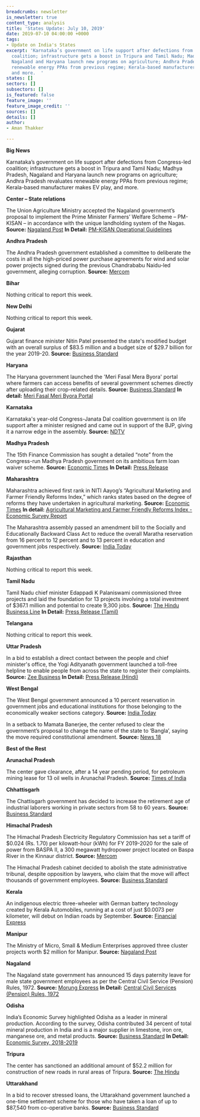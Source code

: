 ```yaml
---
breadcrumbs: newsletter
is_newsletter: true
content_type: analysis
title: 'States Update: July 10, 2019'
date: 2019-07-10 04:00:00 +0000
tags:
- Update on India's States
excerpt: 'Karnataka’s government on life support after defections from Congress-led
  coalition; infrastructure gets a boost in Tripura and Tamil Nadu; Madhya Pradesh,
  Nagaland and Haryana launch new programs on agriculture; Andhra Pradesh revaluates
  renewable energy PPAs from previous regime; Kerala-based manufacturer makes EV play,
  and more.  '
states: []
sectors: []
subsectors: []
is_featured: false
feature_image: ''
feature_image_credit: ''
sources: []
details: []
author:
- Aman Thakker

---
```

**Big News**

Karnataka’s government on life support after defections from Congress-led coalition; infrastructure gets a boost in Tripura and Tamil Nadu; Madhya Pradesh, Nagaland and Haryana launch new programs on agriculture; Andhra Pradesh revaluates renewable energy PPAs from previous regime; Kerala-based manufacturer makes EV play, and more.

**Center – State relations**

The Union Agriculture Ministry accepted the Nagaland government’s proposal to implement the Prime Minister Farmers’ Welfare Scheme – PM-KISAN – in accordance with the unique landholding system of the Nagas. **Source:** [Nagaland Post](http://www.nagalandpost.com/centre-accepts-state-s-proposal-to-implement-pm-kisan-with-nagas-land-holding-system/199326.html) **In Detail:** [PM-KISAN Operational Guidelines](http://agricoop.nic.in/sites/default/files/operational_GuidePM.pdf)

**Andhra Pradesh**

The Andhra Pradesh government established a committee to deliberate the costs in all the high-priced power purchase agreements for wind and solar power projects signed during the previous Chandrababu Naidu-led government, alleging corruption. **Source:** [Mercom](https://mercomindia.com/mnre-andhra-pradesh-committee-solar-wind-ppa/)

**Bihar**

Nothing critical to report this week.

**New Delhi**

Nothing critical to report this week.

**Gujarat**

Gujarat finance minister Nitin Patel presented the state's modified budget with an overall surplus of $83.5 million and a budget size of $29.7 billion for the year 2019-20. **Source:** [Business Standard](https://www.business-standard.com/article/economy-policy/gujarat-govt-presents-modified-rs-2-trillion-budget-with-rs-572-cr-surplus-119070201159_1.html)

**Haryana**

The Haryana government launched the 'Meri Fasal Mera Byora' portal where farmers can access benefits of several government schemes directly after uploading their crop-related details. **Source:** [Business Standard](https://www.business-standard.com/article/pti-stories/haryana-launches-meri-fasal-mera-byora-portal-for-farmers-119070401245_1.html) **In detail:** [Meri Fasal Meri Byora Portal](http://www.fasalhry.in/)

**Karnataka**

Karnataka's year-old Congress-Janata Dal coalition government is on life support after a minister resigned and came out in support of the BJP, giving it a narrow edge in the assembly. **Source:** [NDTV](https://www.ndtv.com/karnataka-news/congresss-breakfast-meet-as-karnataka-ruling-coalition-wobbles-10-facts-2065862)

**Madhya Pradesh**

The 15th Finance Commission has sought a detailed “note” from the Congress-run Madhya Pradesh government on its ambitious farm loan waiver scheme. **Source:** [Economic Times](https://economictimes.indiatimes.com/news/economy/policy/finance-commission-seeks-detailed-note-on-farm-loan-waivers-from-madhya-pradesh/articleshow/70064029.cms) **In Detail:** [Press Release](https://fincomindia.nic.in/DispFull.aspx?id=159)

**Maharashtra**

Maharashtra achieved first rank in NITI Aayog’s “Agricultural Marketing and Farmer Friendly Reforms Index,” which ranks states based on the degree of reforms they have undertaken in agricultural marketing. **Source:** [Economic Times](https://economictimes.indiatimes.com/news/economy/indicators/maharashtra-ranks-first-in-niti-aayogs-ease-of-doing-farm-business/articleshow/70071633.cms) **In detail:** [Agricultural Marketing and Farmer Friendly Reforms Index - Economic Survey Report](https://www.indiabudget.gov.in/economicsurvey/doc/vol2chapter/echap07_vol2.pdf)

The Maharashtra assembly passed an amendment bill to the Socially and Educationally Backward Class Act to reduce the overall Maratha reservation from 16 percent to 12 percent and to 13 percent in education and government jobs respectively. **Source:** [India Today](https://www.indiatoday.in/india/story/maharashtra-assembly-passes-bill-to-slash-quantum-of-maratha-quota-1559907-2019-07-01)

**Rajasthan**

Nothing critical to report this week.

**Tamil Nadu**

Tamil Nadu chief minister Edappadi K Palaniswami commissioned three projects and laid the foundation for 13 projects involving a total investment of $367.1 million and potential to create 9,300 jobs. **Source:** [The Hindu Business Line](https://www.thehindubusinessline.com/todays-paper/tp-others/tp-states/article28289143.ece) **In Detail:** [Press Release (Tamil)](http://cms.tn.gov.in/sites/default/files/press_release/pr040719_396.pdf)

**Telangana**

Nothing critical to report this week.

**Uttar Pradesh**

In a bid to establish a direct contact between the people and chief minister's office, the Yogi Adityanath government launched a toll-free helpline to enable people from across the state to register their complaints. **Source:** [Zee Business](https://www.zeebiz.com/india/news-yogi-adityanath-launches-24x7-toll-free-cm-helpline-1076-in-uttar-pradesh-104366) **In Detail:** [Press Release (Hindi)](http://information.up.nic.in/attachments/files/5d1dd8a6-a5cc-4b07-9cd1-17a00af72573.pdf)

**West Bengal**

The West Bengal government announced a 10 percent reservation in government jobs and educational institutions for those belonging to the economically weaker sections category. **Source:** [India Today](https://www.indiatoday.in/india/story/west-bengal-government10-ews-quota-jobs-1560647-2019-07-02)

In a setback to Mamata Banerjee, the center refused to clear the government’s proposal to change the name of the state to ‘Bangla’, saying the move required constitutional amendment. **Source:** [News 18](https://www.news18.com/news/politics/centre-refuses-proposal-to-change-west-bengals-name-to-bangla-says-constitutional-amendment-required-2215375.html)

**Best of the Rest**

**Arunachal Pradesh**

The center gave clearance, after a 14 year pending period, for petroleum mining lease for 13 oil wells in Arunachal Pradesh. **Source:** [Times of India](https://timesofindia.indiatimes.com/city/itanagar/centre-nod-to-petroleum-mining-lease-for-13-oilwells-in-arunachal-pradesh/articleshowprint/70053997.cms)

**Chhattisgarh**

The Chattisgarh government has decided to increase the retirement age of industrial laborers working in private sectors from 58 to 60 years. **Source:** [Business Standard](https://www.business-standard.com/article/pti-stories/cg-govt-to-raise-retirement-age-of-industrial-labourers-to-60-119070300150_1.html)

**Himachal Pradesh**

The Himachal Pradesh Electricity Regulatory Commission has set a tariff of $0.024 (Rs. 1.70) per kilowatt-hour (kWh) for FY 2019-2020 for the sale of power from BASPA II, a 300 megawatt hydropower project located on Baspa River in the Kinnaur district. **Source:** [Mercom](https://mercomindia.com/himachal-tariff-300mw-hydro/)

The Himachal Pradesh cabinet decided to abolish the state administrative tribunal, despite opposition by lawyers, who claim that the move will affect thousands of government employees. **Source:** [Business Standard](https://www.business-standard.com/article/pti-stories/hp-cabinet-decides-to-abolish-state-administrative-tribunal-119070301494_1.html)

**Kerala**

An indigenous electric three-wheeler with German battery technology created by Kerala Automobiles, running at a cost of just $0.0073 per kilometer, will debut on Indian roads by September. **Source:** [Financial Express](https://www.financialexpress.com/industry/kerala-state-psu-to-launch-e-auto-rickshaws-with-50-paisa-km-cost/1625329/)

**Manipur**

The Ministry of Micro, Small & Medium Enterprises approved three cluster projects worth $2 million for Manipur. **Source:** [Nagaland Post](http://www.nagalandpost.com/msme-approves-3-cluster-projects-worth-rs-1423-95-lakh-for-manipur/199289.html)

**Nagaland**

The Nagaland state government has announced 15 days paternity leave for male state government employees as per the Central Civil Service (Pension) Rules, 1972. **Source:** [Morung Express](https://morungexpress.com/nagaland-govt-announces-15-days-paternity-leave/) **In Detail:** [Central Civil Services (Pension) Rules, 1972](http://doppw.gov.in/rulesregulations/central-civil-services-pension-rules-1972)

**Odisha**

India’s Economic Survey highlighted Odisha as a leader in mineral production. According to the survey, Odisha contributed 34 percent of total mineral production in India and is a major supplier in limestone, iron ore, manganese ore, and metal products. **Source:** [Business Standard](https://www.business-standard.com/article/economy-policy/odisha-tops-in-mineral-output-value-with-34-of-total-economic-survey-119070301003_1.html) **In Detail:** [Economic Survey, 2018-2019](https://www.indiabudget.gov.in/economicsurvey/)

**Tripura**

The center has sanctioned an additional amount of $52.2 million for construction of new roads in rural areas of Tripura. **Source:** [The Hindu](https://www.thehindu.com/news/national/other-states/tripura-gets-358-crore-from-centre-for-road-projects/article28292012.ece)

**Uttarakhand**

In a bid to recover stressed loans, the Uttarakhand government launched a one-time settlement scheme for those who have taken a loan of up to $87,540 from co-operative banks. **Source:** [Business Standard](https://www.business-standard.com/article/pti-stories/uttarakhand-launches-one-time-settlement-scheme-for-co-operative-banks-npa-recovery-119070101105_1.html)
